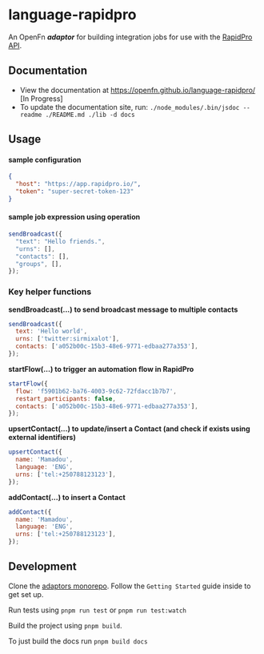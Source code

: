 # language-rapidpro

An OpenFn **_adaptor_** for building integration jobs for use with the
[RapidPro API](https://rapidpro.io/api/v2/).

## Documentation

- View the documentation at https://openfn.github.io/language-rapidpro/ [In
  Progress]
- To update the documentation site, run:
  `./node_modules/.bin/jsdoc --readme ./README.md ./lib -d docs`

## Usage

#### sample configuration

```json
{
  "host": "https://app.rapidpro.io/",
  "token": "super-secret-token-123"
}
```

#### sample job expression using operation

```js
sendBroadcast({
  "text": "Hello friends.",
  "urns": [],
  "contacts": [],
  "groups", [],
});
```

### Key helper functions

**sendBroadcast(...) to send broadcast message to multiple contacts**

```js
sendBroadcast({
  text: 'Hello world',
  urns: ['twitter:sirmixalot'],
  contacts: ['a052b00c-15b3-48e6-9771-edbaa277a353'],
});
```

**startFlow(...) to trigger an automation flow in RapidPro**

```js
startFlow({
  flow: 'f5901b62-ba76-4003-9c62-72fdacc1b7b7',
  restart_participants: false,
  contacts: ['a052b00c-15b3-48e6-9771-edbaa277a353'],
});
```

**upsertContact(...) to update/insert a Contact (and check if exists using
external identifiers)**

```js
upsertContact({
  name: 'Mamadou',
  language: 'ENG',
  urns: ['tel:+250788123123'],
});
```

**addContact(...) to insert a Contact**

```js
addContact({
  name: 'Mamadou',
  language: 'ENG',
  urns: ['tel:+250788123123'],
});
```

## Development

Clone the [adaptors monorepo](https://github.com/OpenFn/adaptors). Follow the
`Getting Started` guide inside to get set up.

Run tests using `pnpm run test` or `pnpm run test:watch`

Build the project using `pnpm build`.

To just build the docs run `pnpm build docs`
